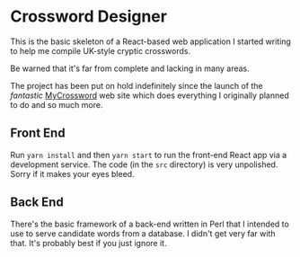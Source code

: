 # Crossword Designer

This is the basic skeleton of a React-based web application I started writing
to help me compile UK-style cryptic crosswords.

Be warned that it's far from complete and lacking in many areas.

The project has been put on hold indefinitely since the launch of the
*fantastic* [MyCrossword](https://www.mycrossword.co.uk/) web site which
does everything I originally planned to do and so much more.

## Front End

Run `yarn install` and then `yarn start` to run the front-end React app via a development service.  The code (in the `src` directory) is very unpolished.  Sorry if it makes your eyes bleed.

## Back End

There's the basic framework of a back-end written in Perl that I intended to use to serve candidate words from a database.  I didn't get very far with that.  It's probably best if you just ignore it.